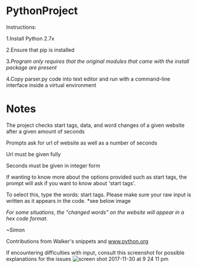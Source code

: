 # PythonProject

Instructions:

1.Install Python 2.7x

2.Ensure that pip is installed

3._Program only requires that the original modules that came with the install package are present_

4.Copy parser.py code into text editor and run with a command-line interface inside a virtual environment




# Notes

The project checks start tags, data, and word changes of a given website after a given amount of seconds

Prompts ask for url of website as well as a number of seconds

Url must be given fully

Seconds must be given in integer form

If wanting to know more about the options provided such as start tags, the prompt will ask if you want to know about 'start tags'. 

To select this, type the words: start tags. Please make sure your raw input is written as it appears in the code.    *see below image

_For some situations, the "changed words" on the website will appear in a hex code format._



~Simon

Contributions from Walker's snippets and www.python.org

If encountering difficulties with input, consult this screenshot for possible explanations for the issues
![screen shot 2017-11-30 at 9 24 11 pm](https://user-images.githubusercontent.com/33040932/33469040-260796b2-d615-11e7-80ad-b680f68a90bf.png)
